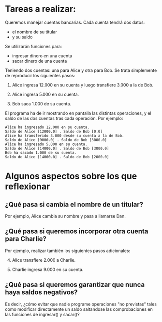 # Tareas a realizar:

Queremos manejar cuentas bancarias. Cada cuenta tendrá dos datos:

-   el nombre de su titular
-   y su saldo

Se utilizarán funciones para:

-   ingresar dinero en una cuenta
-   sacar dinero de una cuenta

Teniendo dos cuentas: una para Alice y otra para Bob. Se trata simplemente de reproducir los siguientes pasos:

1.  Alice ingresa 12.000 en su cuenta y luego transfiere 3.000 a la de Bob.

2.  Alice ingresa 5.000 en su cuenta.

3.  Bob saca 1.000 de su cuenta.

El programa ha de ir mostrando en pantalla las distintas operaciones, y el saldo de las dos cuentas tras cada operación. Por ejemplo:

```
Alice ha ingresado 12.000 en su cuenta.
Saldo de Alice [12000.0] . Saldo de Bob [0.0]
Alice ha transferido 3.000 desde su cuenta a la de Bob.
Saldo de Alice [9000.0] . Saldo de Bob [3000.0]
Alice ha ingresado 5.000 en su cuenta.
Saldo de Alice [14000.0] . Saldo de Bob [3000.0]
Bob ha sacado 1.000 de su cuenta.
Saldo de Alice [14000.0] . Saldo de Bob [2000.0]
```

# Algunos aspectos sobre los que reflexionar

## ¿Qué pasa si cambia el nombre de un titular?

Por ejemplo, Alice cambia su nombre y pasa a llamarse Dan.

## ¿Qué pasa si queremos incorporar otra cuenta para Charlie?

Por ejemplo, realizar también los siguientes pasos adicionales:

4.  Alice transfiere 2.000 a Charlie.

5.  Charlie ingresa 9.000 en su cuenta.

## ¿Qué pasa si queremos garantizar que nunca haya saldos negativos?

Es decir, ¿cómo evitar que nadie programe operaciones "no previstas" tales como modificar directamente un saldo saltandose las comprobaciones en las funciones de ingresar() y sacar()?
